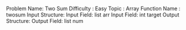 Problem Name: Two Sum
Difficulty : Easy
Topic : Array
Function Name : twosum
Input Structure:
Input Field: list<string> arr
Input Field: int target
Output Structure:
Output Field: list<int> num